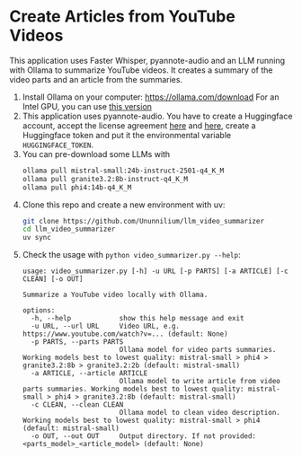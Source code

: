 # Create Articles from YouTube Videos

This application uses Faster Whisper, pyannote-audio and an LLM running with Ollama to summarize YouTube videos.
It creates a summary of the video parts and an article from the summaries.

1. Install Ollama on your computer: https://ollama.com/download
   For an Intel GPU, you can use [this version](https://github.com/intel/ipex-llm/blob/main/docs/mddocs/Quickstart/ollama_portable_zip_quickstart.md)
2. This application uses pyannote-audio. You have to create a Huggingface account, accept the license agreement 
   [here](https://huggingface.co/pyannote/segmentation-3.0) and [here](https://huggingface.co/pyannote/speaker-diarization-3.1),
   create a Huggingface token and put it the environmental variable `HUGGINGFACE_TOKEN`.
3. You can pre-download some LLMs with
   ```bash
   ollama pull mistral-small:24b-instruct-2501-q4_K_M
   ollama pull granite3.2:8b-instruct-q4_K_M
   ollama pull phi4:14b-q4_K_M
    ```
4. Clone this repo and create a new environment with uv:
   ```bash
   git clone https://github.com/Ununnilium/llm_video_summarizer
   cd llm_video_summarizer
   uv sync
   ```
5. Check the usage with `python video_summarizer.py --help`:
   ```
   usage: video_summarizer.py [-h] -u URL [-p PARTS] [-a ARTICLE] [-c CLEAN] [-o OUT]
   
   Summarize a YouTube video locally with Ollama.
   
   options:
     -h, --help            show this help message and exit
     -u URL, --url URL     Video URL, e.g. https://www.youtube.com/watch?v=... (default: None)
     -p PARTS, --parts PARTS
                           Ollama model for video parts summaries. Working models best to lowest quality: mistral-small > phi4 > granite3.2:8b > granite3.2:2b (default: mistral-small)
     -a ARTICLE, --article ARTICLE
                           Ollama model to write article from video parts summaries. Working models best to lowest quality: mistral-small > phi4 > granite3.2:8b (default: mistral-small)
     -c CLEAN, --clean CLEAN
                           Ollama model to clean video description. Working models best to lowest quality: mistral-small > phi4 (default: mistral-small)
     -o OUT, --out OUT     Output directory. If not provided: <parts_model>_<article_model> (default: None)
   ```
